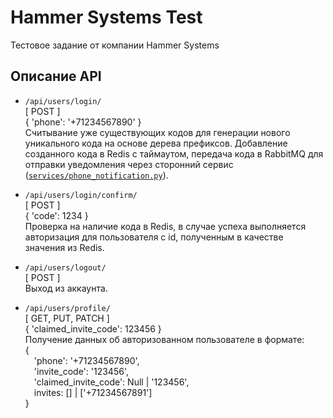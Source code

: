 # Hammer Systems Test

Тестовое задание от компании Hammer Systems

## Описание API

* `/api/users/login/`  
[ POST ]  
{ 'phone': '+71234567890' }  
Считывание уже существующих кодов для генерации нового уникального кода на основе дерева префиксов. Добавление созданного кода в Redis с таймаутом, передача кода в RabbitMQ для отправки уведомления через сторонний сервис ([`services/phone_notification.py`](https://github.com/Vek123/hammer-s-test/blob/main/services/phone_notification.py)).

* `/api/users/login/confirm/`  
[ POST ]  
{ 'code': 1234 }  
Проверка на наличие кода в Redis, в случае успеха выполняется авторизация для пользователя с id, полученным в качестве значения из Redis.

* `/api/users/logout/`  
[ POST ]  
Выход из аккаунта.

* `/api/users/profile/`  
[ GET, PUT, PATCH ]  
{ 'claimed_invite_code': 123456 }  
Получение данных об авторизованном пользователе в формате:  
{  
    &emsp;'phone': '+71234567890',  
    &emsp;'invite_code': '123456',  
    &emsp;'claimed_invite_code': Null | '123456',  
    &emsp;invites: [] | ['+71234567891']  
}

